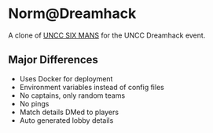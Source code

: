 # Norm@Dreamhack

A clone of [UNCC SIX MANS](https://github.com/ClamSageCaleb/UNCC-SIX-MANS) for the UNCC Dreamhack event.

## Major Differences

- Uses Docker for deployment
- Environment variables instead of config files
- No captains, only random teams
- No pings
- Match details DMed to players
- Auto generated lobby details
